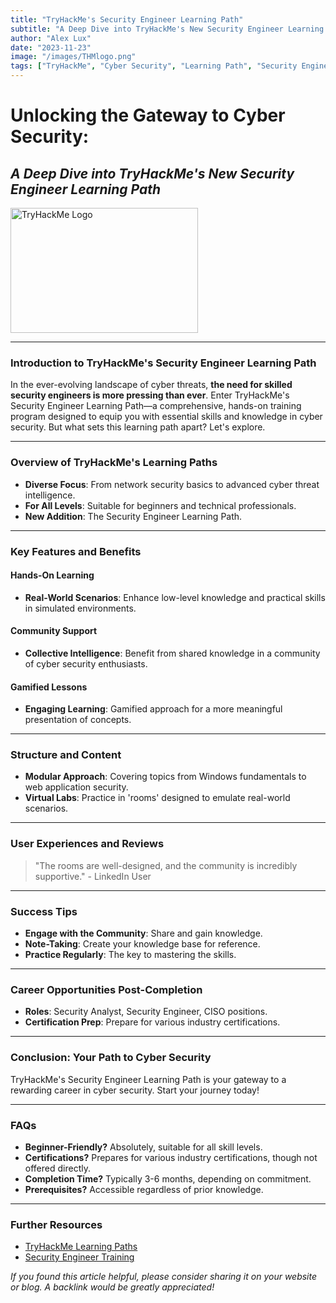 ```yaml
---
title: "TryHackMe's Security Engineer Learning Path"
subtitle: "A Deep Dive into TryHackMe's New Security Engineer Learning Path"
author: "Alex Lux"
date: "2023-11-23"
image: "/images/THMlogo.png"
tags: ["TryHackMe", "Cyber Security", "Learning Path", "Security Engineer"]
---
```


# **Unlocking the Gateway to Cyber Security:**

## _A Deep Dive into TryHackMe's New Security Engineer Learning Path_

<!-- ![TryHackMe Logo](/images/THMlogo.png) -->
<img src="/images/THMlogo.png" alt="TryHackMe Logo" width="300" height="200"/>

---

### **Introduction to TryHackMe's Security Engineer Learning Path**

In the ever-evolving landscape of cyber threats, **the need for skilled security engineers is more pressing than ever**. Enter TryHackMe's Security Engineer Learning Path—a comprehensive, hands-on training program designed to equip you with essential skills and knowledge in cyber security. But what sets this learning path apart? Let's explore.

---

### **Overview of TryHackMe's Learning Paths**

- **Diverse Focus**: From network security basics to advanced cyber threat intelligence.
- **For All Levels**: Suitable for beginners and technical professionals.
- **New Addition**: The Security Engineer Learning Path.

---

### **Key Features and Benefits**

#### Hands-On Learning

- **Real-World Scenarios**: Enhance low-level knowledge and practical skills in simulated environments.

#### Community Support

- **Collective Intelligence**: Benefit from shared knowledge in a community of cyber security enthusiasts.

#### Gamified Lessons

- **Engaging Learning**: Gamified approach for a more meaningful presentation of concepts.

---

### **Structure and Content**

- **Modular Approach**: Covering topics from Windows fundamentals to web application security.
- **Virtual Labs**: Practice in 'rooms' designed to emulate real-world scenarios.

---

### **User Experiences and Reviews**

> "The rooms are well-designed, and the community is incredibly supportive." - LinkedIn User

---

### **Success Tips**

- **Engage with the Community**: Share and gain knowledge.
- **Note-Taking**: Create your knowledge base for reference.
- **Practice Regularly**: The key to mastering the skills.

---

### **Career Opportunities Post-Completion**

- **Roles**: Security Analyst, Security Engineer, CISO positions.
- **Certification Prep**: Prepare for various industry certifications.

---

### **Conclusion: Your Path to Cyber Security**

TryHackMe's Security Engineer Learning Path is your gateway to a rewarding career in cyber security. Start your journey today!

---

### **FAQs**

- **Beginner-Friendly?** Absolutely, suitable for all skill levels.
- **Certifications?** Prepares for various industry certifications, though not offered directly.
- **Completion Time?** Typically 3-6 months, depending on commitment.
- **Prerequisites?** Accessible regardless of prior knowledge.

---

### **Further Resources**

- [TryHackMe Learning Paths](https://tryhackme.com/paths)
- [Security Engineer Training](https://tryhackme.com/path/outline/security-engineer-training)

_If you found this article helpful, please consider sharing it on your website or blog. A backlink would be greatly appreciated!_
